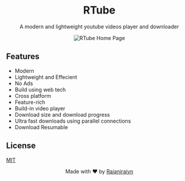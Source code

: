 <div align=center>

# RTube

A modern and lightweight youtube videos player and downloader

![RTube Home Page](https://user-images.githubusercontent.com/72294760/188255269-e61a7e9b-f006-40ad-8498-4f77de62c2c4.png)

</div>

## Features

- Modern
- Lightweight and Effecient
- No Ads
- Build using web tech
- Cross platform
- Feature-rich
- Build-in video player
- Download size and download progress
- Ultra fast downloads using parallel connections
- Download Resumable

## License

[MIT](LICENSE)

<div align=center>
  
  Made with ❤️ by [Rajaniraiyn](https://rajaniraiyn.github.io)
  
</div>

